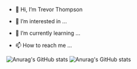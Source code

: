- 👋 Hi, I’m Trevor Thompson
- 👀 I’m interested in ...
- 🌱 I’m currently learning ...

- 📫 How to reach me ...

![Anurag's GitHub stats](https://github-readme-stats.vercel.app/api?username=thompsontr18&show_icons=true&bg_color=00000000&hide_border=true)
![Anurag's GitHub stats](https://github-readme-stats.vercel.app/api?username=thompsontr18&show_icons=true&theme=dracula)
<!---
thompsontr18/thompsontr18 is a ✨ special ✨ repository because its `README.md` (this file) appears on your GitHub profile.
You can click the Preview link to take a look at your changes.
--->
